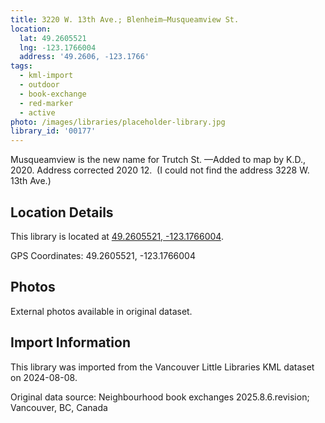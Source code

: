 ```yaml
---
title: 3220 W. 13th Ave.; Blenheim—Musqueamview St.
location:
  lat: 49.2605521
  lng: -123.1766004
  address: '49.2606, -123.1766'
tags:
  - kml-import
  - outdoor
  - book-exchange
  - red-marker
  - active
photo: /images/libraries/placeholder-library.jpg
library_id: '00177'
---
```

Musqueamview is the new name for Trutch St.
—Added to map by K.D., 2020.
Address corrected 2020 12.  
(I could not find the address 3228 W. 13th Ave.)

## Location Details

This library is located at [49.2605521, -123.1766004](https://www.google.com/maps?q=49.2605521,-123.1766004).

GPS Coordinates: 49.2605521, -123.1766004

## Photos

External photos available in original dataset.

## Import Information

This library was imported from the Vancouver Little Libraries KML dataset on 2024-08-08.

Original data source: Neighbourhood book exchanges 2025.8.6.revision; Vancouver, BC, Canada
